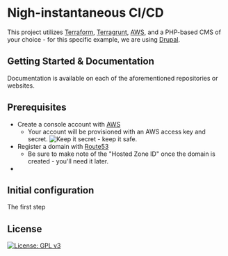 Nigh-instantaneous CI/CD
=========

This project utilizes [Terraform](https://github.com/hashicorp/terraform), [Terragrunt](https://github.com/gruntwork-io/terragrunt), [AWS](https://aws.amazon.com), and a PHP-based CMS of your choice - for this specific example, we are using [Drupal](https://drupal.org).

Getting Started & Documentation
-------------------------------
Documentation is available on each of the aforementioned repositories or websites.

Prerequisites
-------------
 - Create a console account with [AWS](https://console.aws.amazon.com)
   - Your account will be provisioned with an AWS access key and secret.
     ![Keep it secret - keep it safe.](https://media1.tenor.com/images/4a304ebf279020643d94d333c7708100/tenor.gif)
 - Register a domain with [Route53](https://console.aws.amazon.com/route53)
   - Be sure to make note of the "Hosted Zone ID" once the domain is created - you'll need it later.
 -

Initial configuration
---------------------
The first step

## License
[![License: GPL v3](https://img.shields.io/badge/License-GPLv3-blue.svg)](https://www.gnu.org/licenses/gpl-3.0)
